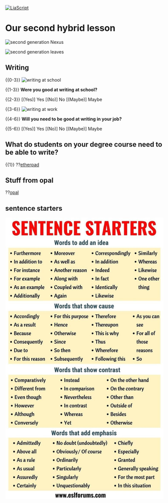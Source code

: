<!--

author:   Dr. Mark Jacob, Maximilian Dörnbrack
email:
version:  0.0.1
language: de
narrator: UK English Female
comment: Second hybrid lesson
icon: ./img/TUBAF_Logo_orig_RGB.jpg

-->

[![LiaScript](https://raw.githubusercontent.com/LiaScript/LiaScript/master/badges/course.svg)](https://liascript.github.io/course/?https://github.com/markjjacob/UNIcertIII/blob/main/sentence_connectors.md)

# Our second hybrid lesson

![second generation Nexus](https://cdn.gettotext.com/wp-content/uploads/2021/06/Second-generation-New-Lexus-NX-plug-in-hybrid-with-top-980x400.jpg)

![second generation leaves](https://upload.wikimedia.org/wikipedia/commons/3/30/PSM_V66_D223_Second_generation_hybrid_poppy_leaves.png)

## Writing

{{0-3}}
![writing at school](https://149679282.v2.pressablecdn.com/wp-content/uploads/2015/03/2.1.7-Tackling-Writing-Probs.png)

{{1-3}}
**Were you good at writing at school?**

{{2-3}}
[(Yes)] Yes
[(No)] No
[(Maybe)] Maybe  

{{3-6}}
![writing at work](https://2bszwmy33na2rk1633lkewd1-wpengine.netdna-ssl.com/wp-content/uploads/2016/06/surprised-man-on-laptop-resize-crop-square.jpg)

{{4-6}}
**Will you need to be good at writing in your job?**

{{5-6}}
[(Yes)] Yes
[(No)] No
[(Maybe)] Maybe


## What do students on your degree course need to be able to write?

{{1}}
??[etherpad](https://pad.riseup.net/p/WtuRbWQspF61kkgNPkEX-keep)

## Stuff from opal

??[opal](https://bildungsportal.sachsen.de/opal/auth/RepositoryEntry/32361119750/CourseNode/1631673019792429011)

## sentence starters

![](./img/sentence_starters.jpg)
